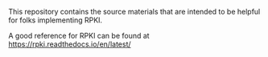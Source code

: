 This repository contains the source materials that are intended to be helpful for folks implementing RPKI.

A good reference for RPKI can be found at https://rpki.readthedocs.io/en/latest/

